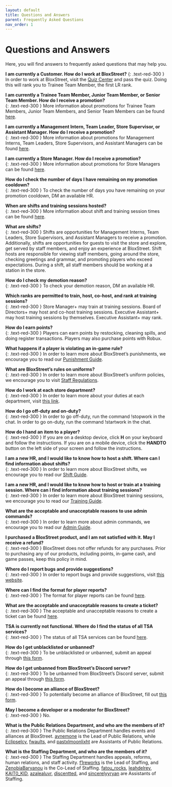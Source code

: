 ```yaml
---
layout: default
title: Questions and Answers
parent: Frequently Asked Questions
nav_order: 1
---
```


# Questions and Answers

Here, you will find answers to frequently asked questions that may help you.

**I am currently a Customer. How do I work at BloxStreet?** 
{: .text-red-300 }
In order to work at BloxStreet, visit the [Quiz Center](https://www.roblox.com/games/652098479/Quiz-Center) and pass the quiz. Doing this will rank you to Trainee Team Member, the first LR rank.

**I am currently a Trainee Team Member, Junior Team Member, or Senior Team Member. How do I receive a promotion?**  
{: .text-red-300 }
More information about promotions for Trainee Team Members, Junior Team Members, and Senior Team Members can be found [here](https://support.bloxstreet.store/staff-information/staff-promotions.html#trainee-team-member-senior-team-member).

**I am currently a Management Intern, Team Leader, Store Supervisor, or Assistant Manager. How do I receive a promotion?**  
{: .text-red-300 }
More information about promotions for Management Interns, Team Leaders, Store Supervisors, and Assistant Managers can be found [here](https://support.bloxstreet.store/staff-information/staff-promotions.html#management-intern-assistant-manager).

**I am currently a Store Manager. How do I receive a promotion?**  
{: .text-red-300 }
More information about promotions for Store Managers can be found [here](https://support.bloxstreet.store/staff-information/staff-promotions.html#store-manager-store-executive).

**How do I check the number of days I have remaining on my promotion cooldown?**  
{: .text-red-300 }
To check the number of days you have remaining on your promotion cooldown, DM an available HR.

**When are shifts and training sessions hosted?**  
{: .text-red-300 }
More information about shift and training session times can be found [here](https://support.bloxstreet.store/staff-information/shift-training-times.html).

**What are shifts?**  
{: .text-red-300 }
Shifts are opportunities for Management Interns, Team Leaders, Store Supervisors, and Assistant Managers to receive a promotion. Additionally, shifts are opportunities for guests to visit the store and explore, get served by staff members, and enjoy an experience at BloxStreet. Shift hosts are responsible for viewing staff members, going around the store, checking greetings and grammar, and promoting players who exceed expectations. During a shift, all staff members should be working at a station in the store.

**How do I check my demotion reason?**  
{: .text-red-300 }
To check your demotion reason, DM an available HR.

**Which ranks are permitted to train, host, co-host, and rank at training sessions?**  
{: .text-red-300 }
Store Manager+ may train at training sessions. Board of Directors+ may host and co-host training sessions. Executive Assistant+ may host training sessions by themselves. Executive Assistant+ may rank.

**How do I earn points?**  
{: .text-red-300 }
Players can earn points by restocking, cleaning spills, and doing register transactions. Players may also purchase points with Robux.

**What happens if a player is violating an in-game rule?**  
{: .text-red-300 }
In order to learn more about BloxStreet’s punishments, we encourage you to read our [Punishment Guide](https://support.bloxstreet.store/guides/punishment-guide.html).

**What are BloxStreet’s rules on uniforms?**  
{: .text-red-300 }
In order to learn more about BloxStreet’s uniform policies, we encourage you to visit [Staff Regulations](https://support.bloxstreet.store/staff-information/staff-regulations.html).

**How do I work at each store department?**  
{: .text-red-300 }
In order to learn more about your duties at each department, visit [this link](https://support.bloxstreet.store/staff-information/store-jobs.html#store-departments).

**How do I go off-duty and on-duty?**  
{: .text-red-300 }
In order to go off-duty, run the command !stopwork in the chat. In order to go on-duty, run the command !startwork in the chat.

**How do I hand an item to a player?**  
{: .text-red-300 }
If you are on a desktop device, click **H** on your keyboard and follow the instructions. If you are on a mobile device, click the **HANDTO** button on the left side of your screen and follow the instructions.

**I am a new HR, and I would like to know how to host a shift. Where can I find information about shifts?**  
{: .text-red-300 }
In order to learn more about BloxStreet shifts, we encourage you to read our [Shift Guide](https://support.bloxstreet.store/guides/shift-guide.html).

**I am a new HR, and I would like to know how to host or train at a training session. Where can I find information about training sessions?**  
{: .text-red-300 }
In order to learn more about BloxStreet training sessions, we encourage you to read our [Training Guide](https://support.bloxstreet.store/guides/training-guide.html).

**What are the acceptable and unacceptable reasons to use admin commands?**  
{: .text-red-300 }
In order to learn more about admin commands, we encourage you to read our [Admin Guide](https://support.bloxstreet.store/guides/admin-guide.html).

**I purchased a BloxStreet product, and I am not satisfied with it. May I receive a refund?**  
{: .text-red-300 }
BloxStreet does not offer refunds for any purchases. Prior to purchasing any of our products, including points, in-game cash, and game passes, keep this policy in mind.

**Where do I report bugs and provide suggestions?**  
{: .text-red-300 }
In order to report bugs and provide suggestions, visit [this website](https://feedback.bloxstreet.store/).

**Where can I find the format for player reports?**  
{: .text-red-300 }
The format for player reports can be found [here](https://support.bloxstreet.store/tickets/player-reports.html).

**What are the acceptable and unacceptable reasons to create a ticket?**  
{: .text-red-300 }
The acceptable and unacceptable reasons to create a ticket can be found [here](https://support.bloxstreet.store/tickets/ticket-reports.html).

**TSA is currently not functional. Where do I find the status of all TSA services?**  
{: .text-red-300 }
The status of all TSA services can be found [here](https://status.bloxstreet.store/).

**How do I get unblacklisted or unbanned?**  
{: .text-red-300 }
To be unblacklisted or unbanned, submit an appeal through [this form](https://bit.ly/blacklistbanappeals).

**How do I get unbanned from BloxStreet’s Discord server?**  
{: .text-red-300 }
To be unbanned from BloxStreet’s Discord server, submit an appeal through [this form](https://bit.ly/discordbanappeals).

**How do I become an alliance of BloxStreet?**  
{: .text-red-300 }
To potentially become an alliance of BloxStreet, fill out [this form](https://bit.ly/bloxstreetallianceapplication).

**May I become a developer or a moderator for BloxStreet?**  
{: .text-red-300 }
No.

**What is the Public Relations Department, and who are the members of it?**  
{: .text-red-300 }
The Public Relations Department handles events and alliances at BloxStreet. [avnemone](https://www.roblox.com/users/293019760/profile) is the Lead of Public Relations, while [EclipseIcy](https://www.roblox.com/users/1247632079/profile), [fwauIts](https://www.roblox.com/users/72553571/profile), and [pastxlmoonlixht](https://www.roblox.com/users/393587085/profile) are Assistants of Public Relations.

**What is the Staffing Department, and who are the members of it?**  
{: .text-red-300 }
The Staffing Department handles appeals, reforms, human relations, and staff activity. [f1reworks](https://www.roblox.com/users/842838904/profile) is the Lead of Staffing, and [ZenobiaBaryanou](https://www.roblox.com/users/218713997/profile) is the Co-Lead of Staffing. [fatou_rocks](https://www.roblox.com/users/350253773/profile), [Ieahdelrey](https://www.roblox.com/users/128130445/profile), [KAIT0_KlD](https://www.roblox.com/users/1992149839/profile), [azalealuvr](https://www.roblox.com/users/366227557/profile), [discentted](https://www.roblox.com/users/84690789/profile), and [sincerelyyryan](https://www.roblox.com/users/376897159/profile) are Assistants of Staffing.



